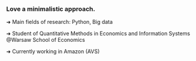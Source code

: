 ### Love a minimalistic approach.

➜ Main fields of research: Python, Big data

➜ Student of Quantitative Methods in Economics and Information Systems @Warsaw School of Economics

➜ Currently working in Amazon (AVS) 
